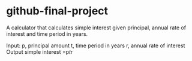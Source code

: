 # github-final-project

A calculator that calculates simple interest given principal, annual rate of interest and time period in years.

Input:
  p, principal amount 
  t, time period in years
  r, annual rate of interest
Output
  simple interest =p*t*r
